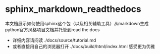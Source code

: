# sphinx_markdown_readthedocs

本文档展示如何使用sphinx这个包（以及相关辅助工具）从markdown生成python官方风格项目文档并托管到read the docs

* 详细内容请阅读 ./docs/source/tutorial.md
* 或者直接用自己的浏览器打开 ./docs/build/html/index.html 感受更为优雅